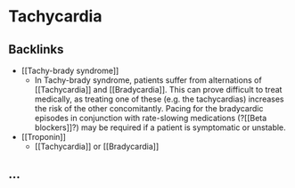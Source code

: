 # Tachycardia

## Backlinks
* [[Tachy-brady syndrome]]
	* In Tachy-brady syndrome, patients suffer from alternations of [[Tachycardia]] and [[Bradycardia]]. This can prove difficult to treat medically, as treating one of these (e.g. the tachycardias) increases the risk of the other concomitantly. Pacing for the bradycardic episodes in conjunction with rate-slowing medications (?[[Beta blockers]]?) may be required if a patient is symptomatic or unstable.
* [[Troponin]]
	* [[Tachycardia]] or [[Bradycardia]]

## ...

<!-- {BearID:99754F2B-2D2C-4533-B2D9-9C40FB4F873F-33765-000312460071EC1C} -->
